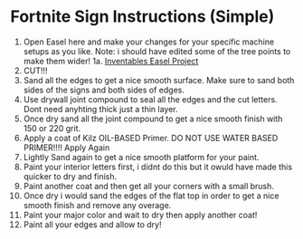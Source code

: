 
# Fortnite Sign Instructions (Simple)

1.  Open Easel here and make your changes for your specific machine setups as you like.  Note: i should have edited some of the tree points to make them wider!
1a.  [Inventables Easel Project](http://easel.inventables.com/projects/G5yLkRlMgFWuIes8Hz5fCg) 
2.  CUT!!!
3.  Sand all the edges to get a nice smooth surface.  Make sure to sand both sides of the signs and both sides of edges.
4.  Use drywall joint compound to seal all the edges and the cut letters.  Dont need anyhting thick just a thin layer.
5.  Once dry sand all the joint compound to get a nice smooth finish with 150 or 220 grit.
6.  Apply a coat of Kilz OIL-BASED Primer.  DO NOT USE WATER BASED PRIMER!!!! Apply Again
7.  Lightly Sand again to get a nice smooth platform for your paint.
8.  Paint your interior letters first, i didnt do this but it owuld have made this quicker to dry and finish.
9.  Paint another coat and then get all your corners with a small brush.
10. Once dry i would sand the edges of the flat top in order to get a nice smooth finish and remove any overage.
11. Paint your major color and wait to dry then apply another coat!
12.  Paint all your edges  and allow to dry!
